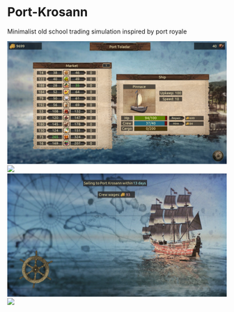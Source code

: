# Port-Krosann
Minimalist old school trading simulation inspired by port royale

![](readme/screenshot01.png)
![](readme/screenshot02.png)
![](readme/screenshot03.png)
![](readme/screenshot04.png)